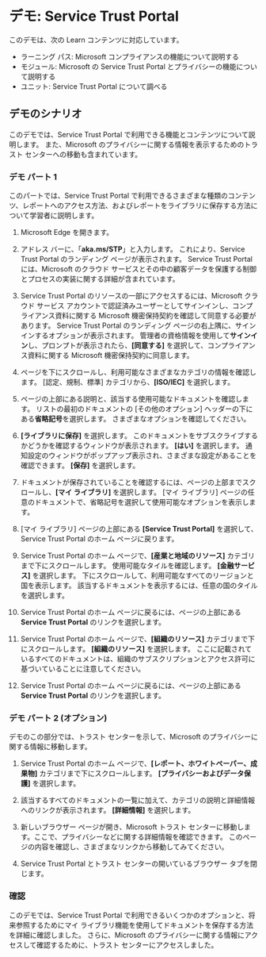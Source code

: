 <!---
---
デモ: タイトル: 'Service Trust Portal' ラーニング パス/モジュール/ユニット: 'Microsoft Priva と Microsoft Purview の機能について説明する; モジュール 1: Microsoft の Service Trust Portal とプライバシーの機能について説明する; ユニット 2: Service Trust Portal を探索する'
---
--->

# デモ: Service Trust Portal

このデモは、次の Learn コンテンツに対応しています。

- ラーニング パス: Microsoft コンプライアンスの機能について説明する
- モジュール: Microsoft の Service Trust Portal とプライバシーの機能について説明する
- ユニット: Service Trust Portal について調べる

## デモのシナリオ

このデモでは、Service Trust Portal で利用できる機能とコンテンツについて説明します。 また、Microsoft のプライバシーに関する情報を表示するためのトラスト センターへの移動も含まれています。

### デモ パート 1

このパートでは、Service Trust Portal で利用できるさまざまな種類のコンテンツ、レポートへのアクセス方法、およびレポートをライブラリに保存する方法について学習者に説明します。

1. Microsoft Edge を開きます。

1. アドレス バーに、「**aka.ms/STP**」と入力します。 これにより、Service Trust Portal のランディング ページが表示されます。 Service Trust Portal には、Microsoft のクラウド サービスとその中の顧客データを保護する制御とプロセスの実装に関する詳細が含まれています。

1. Service Trust Portal のリソースの一部にアクセスするには、Microsoft クラウド サービス アカウントで認証済みユーザーとしてサインインし、コンプライアンス資料に関する Microsoft 機密保持契約を確認して同意する必要があります。 Service Trust Portal のランディング ページの右上隅に、サインインするオプションが表示されます。  管理者の資格情報を使用して**サインイン**し、プロンプトが表示されたら、**[同意する]** を選択して、コンプライアンス資料に関する Microsoft 機密保持契約に同意します。

1. ページを下にスクロールし、利用可能なさまざまなカテゴリの情報を確認します。 [認定、規制、標準] カテゴリから、**[ISO/IEC]** を選択します。

1. ページの上部にある説明と、該当する使用可能なドキュメントを確認します。  リストの最初のドキュメントの [その他のオプション] ヘッダーの下にある**省略記号**を選択します。  さまざまなオプションを確認してください。

1. **[ライブラリに保存]** を選択します。  このドキュメントをサブスクライブするかどうかを確認するウィンドウが表示されます。  **[はい]** を選択します。 通知設定のウィンドウがポップアップ表示され、さまざまな設定があることを確認できます。 **[保存]** を選択します。

1. ドキュメントが保存されていることを確認するには、ページの上部までスクロールし、**[マイ ライブラリ]** を選択します。  [マイ ライブラリ] ページの任意のドキュメントで、省略記号を選択して使用可能なオプションを表示します。

1. [マイ ライブラリ] ページの上部にある **[Service Trust Portal]** を選択して、Service Trust Portal のホーム ページに戻ります。

1. Service Trust Portal のホーム ページで、**[産業と地域のリソース]** カテゴリまで下にスクロールします。  使用可能なタイルを確認します。  **[金融サービス]** を選択します。  下にスクロールして、利用可能なすべてのリージョンと国を表示します。  該当するドキュメントを表示するには、任意の国のタイルを選択します。

1. Service Trust Portal のホーム ページに戻るには、ページの上部にある **Service Trust Portal** のリンクを選択します。

1. Service Trust Portal のホーム ページで、**[組織のリソース]** カテゴリまで下にスクロールします。 **[組織のリソース]** を選択します。  ここに記載されているすべてのドキュメントは、組織のサブスクリプションとアクセス許可に基づいていることに注意してください。

1. Service Trust Portal のホーム ページに戻るには、ページの上部にある **Service Trust Portal** のリンクを選択します。

### デモ パート 2 (オプション)

デモのこの部分では、トラスト センターを示して、Microsoft のプライバシーに関する情報に移動します。

1. Service Trust Portal のホーム ページで、**[レポート、ホワイトペーパー、成果物]** カテゴリまで下にスクロールします。 **[プライバシーおよびデータ保護]** を選択します。  

1. 該当するすべてのドキュメントの一覧に加えて、カテゴリの説明と詳細情報へのリンクが表示されます。  **[詳細情報]** を選択します。

1. 新しいブラウザー ページが開き、Microsoft トラスト センターに移動します。ここで、プライバシーなどに関する詳細情報を確認できます。 このページの内容を確認し、さまざまなリンクから移動してみてください。

1. Service Trust Portal とトラスト センターの開いているブラウザー タブを閉じます。

### 確認

このデモでは、Service Trust Portal で利用できるいくつかのオプションと、将来参照するためにマイ ライブラリ機能を使用してドキュメントを保存する方法を詳細に確認しました。  さらに、Microsoft のプライバシーに関する情報にアクセスして確認するために、トラスト センターにアクセスしました。
